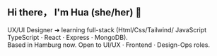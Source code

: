 ## Hi there， I'm Hua (she/her) 👋

UX/UI Designer ➜ learning full-stack (Html/Css/Tailwind/ JavaScript TypeScript · React · Express · MongoDB).  
Based in Hamburg now. Open to UI/UX · Frontend · Design-Ops roles.

<!--
**guohuasdesign/guohuasdesign** is a ✨ _special_ ✨ repository because its `README.md` (this file) appears on your GitHub profile.

Here are some ideas to get you started:

- 🔭 I’m currently working on ...
- 🌱 I’m currently learning ...
- 👯 I’m looking to collaborate on ...
- 🤔 I’m looking for help with ...
- 💬 Ask me about ...
- 📫 How to reach me: ...
- 😄 Pronouns: ...
- ⚡ Fun fact: ...
-->
